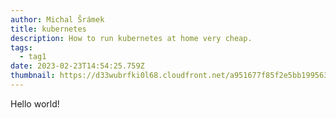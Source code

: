 ```yaml
---
author: Michal Šrámek
title: kubernetes
description: How to run kubernetes at home very cheap.
tags:
  - tag1
date: 2023-02-23T14:54:25.759Z
thumbnail: https://d33wubrfki0l68.cloudfront.net/a951677f85f2e5bb1995638ba79a46d8a37efa86/63b73/_common-resources/images/scalable.svg
---
```

H﻿ello world!
